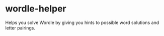 # wordle-helper
Helps you solve Wordle by giving you hints to possible word solutions and letter pairings.
